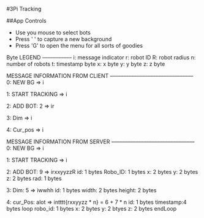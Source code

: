 #3Pi Tracking

##App Controls
* Use you mouse to select bots
* Press ' '<Space> to capture a new background
* Press 'G' to open the menu for all sorts of goodies


Byte LEGEND
–––––––––––
  i:  message indicator
  r:  robot ID
  R:  robot radius
  n:  number of robots
  t:  timestamp byte
  x:  x byte
  y:  y byte
  z:  z byte

MESSAGE INFORMATION FROM CLIENT
–––––––––––––––––––––––––––––––
0:  NEW BG                => i

1:  START TRACKING        => i

2:  ADD BOT:  2           => ir

3:  Dim                   => i

4:  Cur_pos               => i


MESSAGE INFORMATION FROM SERVER
–––––––––––––––––––––––––––––––
  0:  NEW BG                => i

  1:  START TRACKING        => i

  2:  ADD BOT:  9           => irxxyyzzR
      id:       1 bytes
      Robo_ID:  1 bytes
      x:        2 bytes
      y:        2 bytes
      z:        2 bytes
      rad:      1 bytes

  3:  Dim:      5           => iwwhh
      id:       1 bytes
      width:    2 bytes
      height:   2 bytes

  4:  cur_Pos:  alot        => intttt{rxxyyzz * n} = 6 + 7 * n
      id:       1 bytes
      timestamp:4 bytes
      loop
       robo_id: 1 bytes
       x:       2 bytes
       y:       2 btyes
       z:       2 bytes
      endLoop
